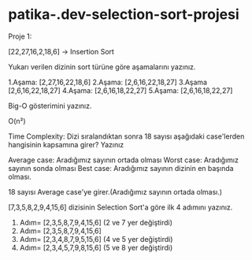 # patika-.dev-selection-sort-projesi

Proje 1:

[22,27,16,2,18,6] -> Insertion Sort

Yukarı verilen dizinin sort türüne göre aşamalarını yazınız.

1.Aşama: [2,27,16,22,18,6]
2.Aşama: [2,6,16,22,18,27]
3.Aşama  [2,6,16,22,18,27]
4.Aşama: [2,6,16,18,22,27]
5.Aşama: [2,6,16,18,22,27]

Big-O gösterimini yazınız.

O(n²)


Time Complexity: Dizi sıralandıktan sonra 18 sayısı aşağıdaki case'lerden hangisinin kapsamına girer? Yazınız

Average case: Aradığımız sayının ortada olması
Worst case: Aradığımız sayının sonda olması
Best case: Aradığımız sayının dizinin en başında olması.

18 sayısı Average case'ye girer.(Aradığımız sayının ortada olması.)


[7,3,5,8,2,9,4,15,6] dizisinin Selection Sort'a göre ilk 4 adımını yazınız.

1. Adım= [2,3,5,8,7,9,4,15,6] (2 ve 7 yer değiştirdi)
2. Adım= [2,3,5,8,7,9,4,15,6]
3. Adım= [2,3,4,8,7,9,5,15,6] (4 ve 5 yer değiştirdi)
4. Adım= [2,3,4,5,7,9,8,15,6] (5 ve 8 yer değiştirdi)
